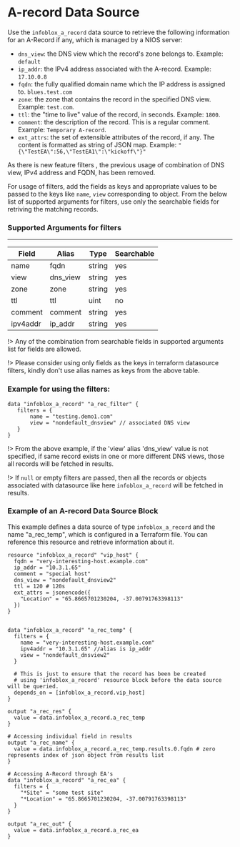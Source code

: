 # A-record Data Source

Use the `infoblox_a_record` data source to retrieve the following information for an A-Record if any, which is managed by a NIOS server:

* `dns_view`: the DNS view which the record's zone belongs to. Example: `default`
* `ip_addr`: the IPv4 address associated with the A-record. Example: `17.10.0.8`
* `fqdn`: the fully qualified domain name which the IP address is assigned to. `blues.test.com`
* `zone`: the zone that contains the record in the specified DNS view. Example: `test.com`.
* `ttl`: the "time to live" value of the record, in seconds. Example: `1800`.
* `comment`: the description of the record. This is a regular comment. Example: `Temporary A-record`.
* `ext_attrs`: the set of extensible attributes of the record, if any. The content is formatted as string of JSON map. Example: `"{\"TestEA\":56,\"TestEA1\":\"kickoff\"}"`

As there is new feature filters , the previous usage of combination of DNS view, IPv4 address and FQDN, has been removed.

For usage of filters, add the fields as keys and appropriate values to be passed to the keys like `name`, `view` corresponding to object.
From the below list of supported arguments for filters,  use only the searchable fields for retriving the matching records.

### Supported Arguments for filters

-----
| Field    | Alias    | Type   | Searchable |
|----------|----------|--------|------------|
| name     | fqdn     | string | yes        |
| view     | dns_view | string | yes        |
| zone     | zone     | string | yes        |
| ttl      | ttl      | uint   | no         |
| comment  | comment  | string | yes        |
| ipv4addr | ip_addr  | string | yes        |

!> Any of the combination from searchable fields in supported arguments list for fields are allowed.

!> Please consider using only fields as the keys in terraform datasource filters, kindly don't use alias names as keys from the above table.

### Example for using the filters:
 ```hcl
 data "infoblox_a_record" "a_rec_filter" {
    filters = {
        name = "testing.demo1.com"
        view = "nondefault_dnsview" // associated DNS view
    }
 }
 ```

!> From the above example, if the 'view' alias 'dns_view' value is not specified, if same record exists in one or more different DNS views, those
all records will be fetched in results.

!> If `null` or empty filters are passed, then all the records or objects associated with datasource like here `infoblox_a_record` will be fetched in results.

### Example of an A-record Data Source Block

This example defines a data source of type `infoblox_a_record` and the name "a_rec_temp", which is configured in a Terraform file.
You can reference this resource and retrieve information about it.

```hcl
resource "infoblox_a_record" "vip_host" {
  fqdn = "very-interesting-host.example.com"
  ip_addr = "10.3.1.65"
  comment = "special host"
  dns_view = "nondefault_dnsview2"
  ttl = 120 # 120s
  ext_attrs = jsonencode({
    "Location" = "65.8665701230204, -37.00791763398113"
  })
}


data "infoblox_a_record" "a_rec_temp" {
  filters = {
    name = "very-interesting-host.example.com"
    ipv4addr = "10.3.1.65" //alias is ip_addr
    view = "nondefault_dnsview2"
  }
  
  # This is just to ensure that the record has been be created
  # using 'infoblox_a_record' resource block before the data source will be queried.
  depends_on = [infoblox_a_record.vip_host]
}

output "a_rec_res" {
  value = data.infoblox_a_record.a_rec_temp
}

# Accessing individual field in results
output "a_rec_name" {
  value = data.infoblox_a_record.a_rec_temp.results.0.fqdn # zero represents index of json object from results list
}

# Accessing A-Record through EA's
data "infoblox_a_record" "a_rec_ea" {
  filters = {
    "*Site" = "some test site"
    "*Location" = "65.8665701230204, -37.00791763398113"
  }
}

output "a_rec_out" {
  value = data.infoblox_a_record.a_rec_ea
}
```
